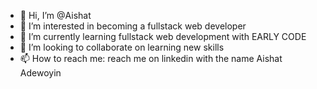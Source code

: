 - 👋 Hi, I’m @Aishat
- 👀 I’m interested in becoming a fullstack web developer
- 🌱 I’m currently learning fullstack web development with EARLY CODE
- 💞️ I’m looking to collaborate on learning new skills
- 📫 How to reach me: reach me on linkedin with the name Aishat Adewoyin

<!---
Adeladun/Adeladun is a ✨ special ✨ repository because its `README.md` (this file) appears on your GitHub profile.
You can click the Preview link to take a look at your changes.
--->
